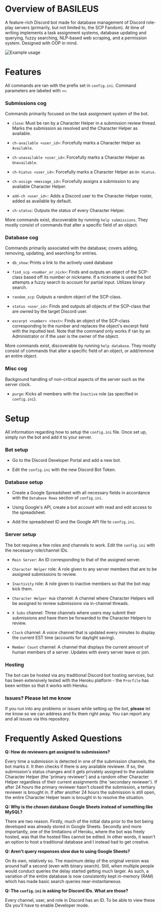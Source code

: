 # Overview of BASILEUS
A feature-rich Discord bot made for database management of Discord role-play servers (primarily, but not limited to, the SCP Fandom). At time of writing implements a task assignment systems, database updating and querying, fuzzy searching, NLP-based web scraping, and a permission system. Designed with OOP in mind.

![Example usage](https://user-images.githubusercontent.com/46630931/185795129-ed91e992-a74a-4f91-abae-105b9613d3ea.png)

# Features
All commands are ran with the prefix set in `config.ini`. Command parameters are labeled with `<>`.

### Submissions cog
Commands primarily focused on the task assignment system of the bot.

* `close`: Must be ran by a Character Helper in a submission review thread. Marks the submission as resolved and the Character Helper as available.

* `ch-available <user_id>`: Forcefully marks a Character Helper as `Available`.

* `ch-unavailable <user_id>`: Forcefully marks a Character Helper as `Unavailable`.

* `ch-hiatus <user_id>`: Forcefully marks a Character Helper as `On Hiatus`.

* `ch-assign <message_id>`: Forcefully assigns a submission to any available Character Helper.

* `add-ch <user_id>:` Adds a Discord user to the Character Helper roster, added as available by default.

* `ch-status`: Outputs the status of every Character Helper.

More commands exist, discoverable by running `help submissions`. They mostly consist of commands that alter a specific field of an object.

### Database cog
Commands primarily associated with the database; covers adding, removing, updating, and searching for  entries.

* `db_show`: Prints a link to the actively used database

* `find_scp <number_or_nick>`: Finds and outputs an object of the SCP-class based off its number or nickname. If a nickname is used the bot attempts a fuzzy search to account for partial input. Utilizes binary search.

* `random_scp`: Outputs a random object of the SCP-class.

* `status <user_id>`: Finds and outputs all objects of the SCP-class that are owned by the target Discord user.

* `excerpt <number> <text>`: Finds an object of the SCP-class corresponding to the number and replaces the object's excerpt field with the inputted text. Note that the command only works if ran by an Administrator or if the user is the owner of the object.

More commands exist, discoverable by running `help database`. They mostly consist of commands that alter a specific field of an object, or add/remove an entire object.

### Misc cog
Background handling of non-critical aspects of the server such as the server clock. 

* `purge`: Kicks all members with the `Inactive` role (as specified in `config.ini`).

# Setup
All information regarding how to setup the `config.ini` file. Once set up, simply run the bot and add it to your server.


### Bot setup

* Go to the Discord Developer Portal and add a new bot.

* Edit the `config.ini` with the new Discord Bot Token.

### Database setup

* Create a Google Spreadsheet with all necessary fields in accordance with the `Database Rows` section of `config.ini`.

* Using Google's API, create a bot account with read and edit access to the spreadsheet.

* Add the spreadsheet ID and the Google API file to `config.ini`.

### Server setup
The bot requires a few roles and channels to work. Edit the `config.ini` with the necessary role/channel IDs.

* `Main Server`: An ID corresponding to that of the assigned server.

* `Character Helper` role: A role given to any server members that are to be assigned submissions to review. 

* `Inactivity` role: A role given to inactive members so that the bot may kick them.

* `Character Helper Hub` channel: A channel where Character Helpers will be assigned to review submissions via in-channel threads.

* `X Subs` channel: Three channels where users may submit their submissions and have them be forwarded to the Character Helpers to review.

* `Clock` channel: A voice channel that is updated every minutes to display the current EST time (accounts for daylight saving).

* `Member Count` channel: A channel that displays the current amount of human members of a server. Updates with every server leave or join.


### Hosting

The bot can be hosted via any traditional Discord bot hosting services, but has been extensively tested with the Heroku platform - the `Procfile` has been written so that it works with Heroku.

### Issues? Please let me know

If you run into any problems or issues while setting up the bot, **please** let me know so we can address and fix them right away. You can report any and all issues via this repository.

# Frequently Asked Questions

**Q: How do reviewers get assigned to submissions?**

Every time a submission is detected in one of the submission channels, the bot marks it. It then checks if there is any available reviewer. If so, the submission's status changes and it gets privately assigned to the available Character Helper (the 'primary reviewer') and a random other Character Helper regardless of their current assignments (the 'secondary reviewer'). If after 24 hours the primary reviewer hasn't closed the submission, a tertiary reviewer is brought in. If after another 24 hours the submission is still open, the entire Character Helper team is brought in to resolve the situation.

**Q: Why is the chosen database Google Sheets instead of something like MySQL?**

There are two reason.
Firstly, much of the initial data prior to the bot being developed was already stored in Google Sheets. Secondly and more importantly, one of the limitations of Heroku, where the bot was freely hosted, was that the hosted files cannot be edited. In other words, it wasn't an option to host a traditional database and I instead had to get creative.

**Q: Aren't query responses slow due to using Google Sheets?**

On its own, relatively so. The maximum delay of the original version was around half a second (even with binary search). Still, when multiple people would conduct queries the delay started getting much larger. As such, a variation of the entire database is now consistently kept in-memory (RAM) which has made basic search queries near-instantaneous.

**Q: The `config.ini` is asking for Discord IDs. What are those?**

Every channel, user, and role in Discord has an ID. To be able to view these IDs you'll have to enable Developer mode.
